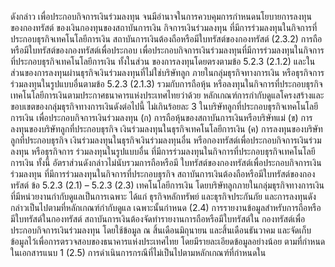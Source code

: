 ดังกล่าว
เพื่อประกอบกิจการเงินร่วมลงทุน จนมีอำนาจในการควบคุมการกําหนดนโยบายการลงทุนของกองทรัสต์
ของเงินกองทุนของสถาบันการเงิน
กิจการเงินร่วมลงทุน ที่มีการร่วมลงทุนในกิจการที่ประกอบธุรกิจเทคโนโลยีการเงิน
สถาบันการเงินต้องถือหรือมีใบทรัสต์ของกองทรัสต์
(2.3.2) การถือหรือมีใบทรัสต์ของกองทรัสต์เพื่อประกอบ
เพื่อประกอบกิจการเงินร่วมลงทุนที่มีการร่วมลงทุนในกิจการที่ประกอบธุรกิจเทคโนโลยีการเงิน ทั้งในส่วน
ของการลงทุนโดยตรงตามข้อ 5.2.3 (2.1.2) และในส่วนของการลงทุนผ่านธุรกิจเงินร่วมลงทุนที่ไม่ใช่บริษัทลูก
ภายในกลุ่มธุรกิจทางการเงิน หรือธุรกิจการร่วมลงทุนในรูปแบบอื่นตามข้อ 5.2.3 (2.1.3) รวมกับการถือหุ้น
หรือลงทุนในกิจการที่ประกอบธุรกิจเทคโนโลยีการเงินตามประกาศธนาคารแห่งประเทศไทยว่าด้วย
หลักเกณฑ์การกำกับดูแลโครงสร้างและขอบเขตของกลุ่มธุรกิจทางการเงินดังต่อไปนี้ ไม่เกินร้อยละ 3
ในบริษัทลูกที่ประกอบธุรกิจเทคโนโลยีการเงิน
เพื่อประกอบกิจการเงินร่วมลงทุน
(ก) การถือหุ้นของสถาบันการเงินหรือบริษัทแม่
(ข) การลงทุนของบริษัทลูกที่ประกอบธุรกิจ
เงินร่วมลงทุนในธุรกิจเทคโนโลยีการเงิน
(ค) การลงทุนของบริษัทลูกที่ประกอบธุรกิจ
เงินร่วมลงทุนในธุรกิจเงินร่วมลงทุนอื่น หรือกองทรัสต์เพื่อประกอบกิจการเงินร่วมลงทุน หรือธุรกิจการ
ร่วมลงทุนในรูปแบบอื่น ที่มีการร่วมลงทุนในกิจการที่ประกอบธุรกิจเทคโนโลยีการเงิน
ทั้งนี้ อัตราส่วนดังกล่าวไม่นับรวมการถือหรือมี
ใบทรัสต์ของกองทรัสต์เพื่อประกอบกิจการเงินร่วมลงทุน ที่มีการร่วมลงทุนในกิจการที่ประกอบธุรกิจ
สถาบันการเงินต้องถือหรือมีใบทรัสต์ของกองทรัสต์
ข้อ 5.2.3 (2.1) – 5.2.3 (2.3)
เทคโนโลยีการเงิน โดยบริษัทลูกภายในกลุ่มธุรกิจทางการเงินที่มีหน่วยงานกำกับดูแลเป็นการเฉพาะ
ได้แก่ ธุรกิจหลักทรัพย์ และธุรกิจประกันภัย และการลงทุนดังกล่าวเป็นไปตามที่หลักเกณฑ์กำกับดูแล
เฉพาะนั้นกำหนด
(2.4) การรายงานข้อมูลสำหรับการถือหรือมีใบทรัสต์ในกองทรัสต์
สถาบันการเงินต้องจัดทํารายงานการถือหรือมีใบทรัสต์ใน
กองทรัสต์เพื่อประกอบกิจการเงินร่วมลงทุน โดยใช้ข้อมูล ณ สิ้นเดือนมิถุนายน และสิ้นเดือนธันวาคม
และจัดเก็บข้อมูลไว้เพื่อการตรวจสอบของธนาคารแห่งประเทศไทย โดยมีรายละเอียดข้อมูลอย่างน้อย
ตามที่กําหนดในเอกสารแนบ 1
(2.5) การดำเนินการกรณีที่ไม่เป็นไปตามหลักเกณฑ์ที่กําหนดใน
